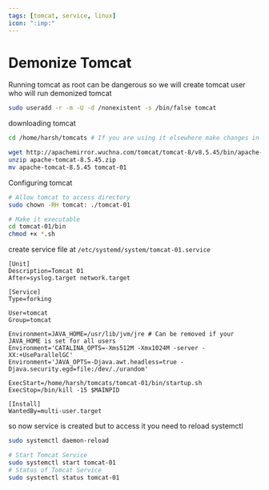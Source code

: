 ```yaml
---
tags: [tomcat, service, linux]
icon: ":imp:"
---
```


# Demonize Tomcat

Running tomcat as root can be dangerous so we will create tomcat user who will run demonized tomcat

```bash
sudo useradd -r -m -U -d /nonexistent -s /bin/false tomcat
```

downloading tomcat

```bash
cd /home/harsh/tomcats # If you are using it elsewhere make changes in service file accordingly

wget http://apachemirror.wuchna.com/tomcat/tomcat-8/v8.5.45/bin/apache-tomcat-8.5.45.zip
unzip apache-tomcat-8.5.45.zip
mv apache-tomcat-8.5.45 tomcat-01
```

Configuring tomcat

```bash
# Allow tomcat to access directory
sudo chown -RH tomcat: ./tomcat-01

# Make it executable
cd tomcat-01/bin
chmod +x *.sh
```

create service file at `/etc/systemd/system/tomcat-01.service`

```text
[Unit]
Description=Tomcat 01
After=syslog.target network.target

[Service]
Type=forking

User=tomcat
Group=tomcat

Environment=JAVA_HOME=/usr/lib/jvm/jre # Can be removed if your JAVA_HOME is set for all users
Environment='CATALINA_OPTS=-Xms512M -Xmx1024M -server -XX:+UseParallelGC'
Environment='JAVA_OPTS=-Djava.awt.headless=true -Djava.security.egd=file:/dev/./urandom'

ExecStart=/home/harsh/tomcats/tomcat-01/bin/startup.sh
ExecStop=/bin/kill -15 $MAINPID

[Install]
WantedBy=multi-user.target
```

so now service is created but to access it you need to reload systemctl

```bash
sudo systemctl daemon-reload
```

```bash
# Start Tomcat Service
sudo systemctl start tomcat-01
# Status of Tomcat Service
sudo systemctl status tomcat-01
```
